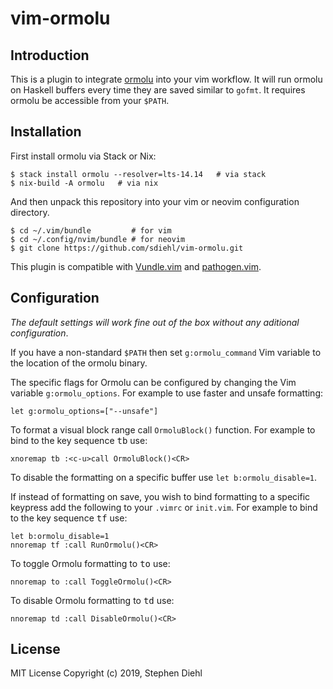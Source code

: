 vim-ormolu
==========

Introduction
------------

This is a plugin to integrate [ormolu] into your vim workflow. It will run
ormolu on Haskell buffers every time they are saved similar to `gofmt`. It
requires ormolu be accessible from your `$PATH`.

[ormolu]: https://github.com/tweag/ormolu

Installation
------------

First install ormolu via Stack or Nix:

```console
$ stack install ormolu --resolver=lts-14.14   # via stack
$ nix-build -A ormolu   # via nix
```

And then unpack this repository into your vim or neovim configuration directory.

```console
$ cd ~/.vim/bundle         # for vim
$ cd ~/.config/nvim/bundle # for neovim
$ git clone https://github.com/sdiehl/vim-ormolu.git
```

This plugin is compatible with [Vundle.vim] and [pathogen.vim].

[Vundle.vim]: https://github.com/gmarik/Vundle.vim
[pathogen.vim]: https://github.com/tpope/vim-pathogen

Configuration
-------------

*The default settings will work fine out of the box without any aditional
configuration*.

If you have a non-standard `$PATH` then set `g:ormolu_command` Vim variable to
the location of the ormolu binary.

The specific flags for Ormolu can be configured by changing the Vim variable
`g:ormolu_options`. For example to use faster and unsafe formatting:

```vim
let g:ormolu_options=["--unsafe"]
```

To format a visual block range call `OrmoluBlock()` function. For example to
bind to the key sequence <kbd>t</kbd><kbd>b</kbd> use:

```vim
xnoremap tb :<c-u>call OrmoluBlock()<CR>
```

To disable the formatting on a specific buffer use `let b:ormolu_disable=1`.

If instead of formatting on save, you wish to bind formatting to a specific
keypress add the following to your `.vimrc` or `init.vim`.  For example to bind
to the key sequence <kbd>t</kbd><kbd>f</kbd> use:

```vim
let b:ormolu_disable=1
nnoremap tf :call RunOrmolu()<CR>
```

To toggle Ormolu formatting to <kbd>t</kbd><kbd>o</kbd> use:

```vim
nnoremap to :call ToggleOrmolu()<CR>
```

To disable Ormolu formatting to <kbd>t</kbd><kbd>d</kbd> use:

```vim
nnoremap td :call DisableOrmolu()<CR>
```

License
-------

MIT License
Copyright (c) 2019, Stephen Diehl
